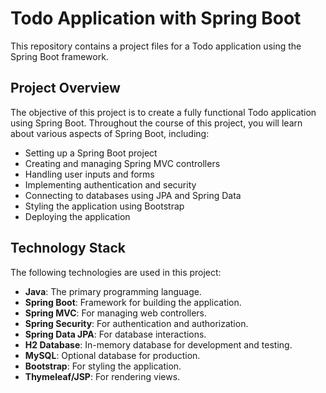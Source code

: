 # Todo Application with Spring Boot

This repository contains a project files for a Todo application using the Spring Boot framework.

## Project Overview

The objective of this project is to create a fully functional Todo application using Spring Boot. Throughout the course of this project, you will learn about various aspects of Spring Boot, including:

- Setting up a Spring Boot project
- Creating and managing Spring MVC controllers
- Handling user inputs and forms
- Implementing authentication and security
- Connecting to databases using JPA and Spring Data
- Styling the application using Bootstrap
- Deploying the application

## Technology Stack

The following technologies are used in this project:

- **Java**: The primary programming language.
- **Spring Boot**: Framework for building the application.
- **Spring MVC**: For managing web controllers.
- **Spring Security**: For authentication and authorization.
- **Spring Data JPA**: For database interactions.
- **H2 Database**: In-memory database for development and testing.
- **MySQL**: Optional database for production.
- **Bootstrap**: For styling the application.
- **Thymeleaf/JSP**: For rendering views.
